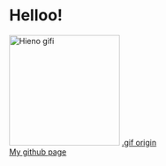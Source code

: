 # Helloo!
<img src="giphy.gif" alt="Hieno gifi" height="200" width="200">
<a href="https://giphy.com/gifs/netflix-midnight-gospel-the-midnightgospel-MBlSpxW9dqsiV8Vg4y" target="_blank"> .gif origin </a> <br>
<a href="https://kapseri.github.io" target="_blank"> My github page </a>
